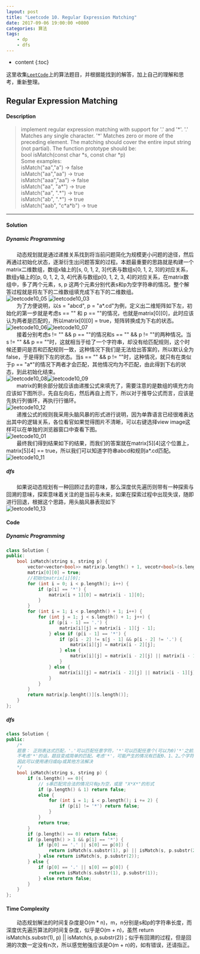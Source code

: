 ```yaml
---
layout: post
title: "Leetcode 10. Regular Expression Matching"
date: 2017-09-06 19:00:00 +0800 
categories: 算法
tags: 
    - dp
    - dfs
---
```

* content
{:toc}

这里收集[`LeetCode`](https://leetcode.com)上的算法题目，并根据能找到的解答，加上自己的理解和思考，重新整理。

<!-- more -->

## Regular Expression Matching

#### Description

>implement regular expression matching with support for '.' and '\*'.
'.' Matches any single character.
'\*' Matches zero or more of the preceding element.
The matching should cover the entire input string (not partial).
The function prototype should be:  
bool isMatch(const char \*s, const char \*p)  
Some examples:  
isMatch("aa","a") → false  
isMatch("aa","aa") → true  
isMatch("aaa","aa") → false  
isMatch("aa", "a\*") → true  
isMatch("aa", ".\*") → true  
isMatch("ab", ".\*") → true  
isMatch("aab", "c\*a\*b") → true

---

#### Solution

#####  Dynamic Programming

&emsp;&emsp;动态规划就是通过递推关系找到将当前问题简化为规模更小问题的途径，然后再通过初始化状态，逐渐衍生出问题答案的过程。本题最重要的思路就是构建一个matrix二维数组，数组x轴上的[s, 0, 1, 2, 3]代表与数组s[0, 1, 2, 3]的对应关系，数组y轴上的[p, 0, 1, 2, 3, 4]代表与数组p[0, 1, 2, 3, 4]的对应关系，在matrix数组中，多了两个元素，s, p 这两个元素分别代表s和p为空字符串的情况。整个解答过程就是将左下的二维数组填充成下右下的二维数组。  
![leetcode10_05](http://ovwkcbdpf.bkt.clouddn.com/image/leetcode10/leetcode10_05.png)
![leetcode10_03](http://ovwkcbdpf.bkt.clouddn.com/image/leetcode10/leetcode10_03.png)  
&emsp;&emsp;为了方便说明，以s = "abcd", p = "a\*.cd"为例，定义出二维矩阵如下左，初始化的第一步就是考虑s == "" 和 p == ""的情况，也就是matrix[0][0]，此时应该认为两者是匹配的，所以matrix[0][0] = true，矩阵转换成为下右的状态。 
![leetcode10_06](http://ovwkcbdpf.bkt.clouddn.com/image/leetcode10/leetcode10_06.png)![leetcode10_07](http://ovwkcbdpf.bkt.clouddn.com/image/leetcode10/leetcode10_07.png)  
&emsp;&emsp;接着分别考虑s != "" && p == ""的情况和s == "" && p != ""的两种情况。当s != "" && p == ""时，这就相当于给了一个字符串，却没有给匹配规则，这个时候还要问是否和匹配规则一致，这种情况下我们是无法给出答案的，所以默认全为false，于是得到下左的状态。当s == "" && p != ""时，这种情况，就只有在类似于p == "a*"的情况下两者才会匹配，其他情况均为不匹配，由此得到下右的状态，到此初始化结束。  
![leetcode10_08](http://ovwkcbdpf.bkt.clouddn.com/image/leetcode10/leetcode10_08.png)![leetcode10_09](http://ovwkcbdpf.bkt.clouddn.com/image/leetcode10/leetcode10_09.png)  
&emsp;&emsp;matrix的剩余部分就应该由递推公式来填充了，需要注意的是数组的填充方向应该如下图所示，先自左向右，然后再自上而下，所以对于推导公式而言，应该是先执行列循环，再执行行循环。  
![leetcode10_12](http://ovwkcbdpf.bkt.clouddn.com/image/leetcode10/leetcode10_12.png)  
&emsp;&emsp;递推公式的规则我采用头脑风暴的形式进行说明，因为单靠语言已经很难表达出其中的逻辑关系，各位看官如果觉得图片不清晰，可以右键选择view image这样可以在单独的浏览器窗口中查看下图。  
![leetcode10_01](http://ovwkcbdpf.bkt.clouddn.com/image/leetcode10/leetcode10_10.png)  
&emsp;&emsp;最终我们得到结果如下的结果，而我们的答案就在matrix[5][4]这个位置上，matrix[5][4] == true，所以我们可以知道字符串abcd和规则a\*.cd匹配。  
![leetcode10_11](http://ovwkcbdpf.bkt.clouddn.com/image/leetcode10/leetcode10_11.png)  

##### dfs

&emsp;&emsp;如果说动态规划有一种回顾过去的意味，那么深度优先遍历则带有一种探索与回溯的意味，探索意味着关注的是当前与未来，如果在探索过程中出现失误，随即进行回退，根据这个思路，用头脑风暴表现如下  
![leetcode10_13](http://ovwkcbdpf.bkt.clouddn.com/image/leetcode10/leetcode10_13.png)

#### Code

#####  Dynamic Programming

```cpp
class Solution {
public:
    bool isMatch(string s, string p) {
        vector<vector<bool>> matrix(p.length() + 1, vecotr<bool>(s.length() + 1, false));
        matrix[0][0] = true;
        //初始化matrix[i][0];
        for (int i = 0; i < p.length(); i++) {
            if (p[i] == '*') {
                matrix[i + 1][0] = matrix[i - 1][0];
            }
        }
        for (int i = 1; i < p.lenghth() + 1; i++) {
            for (int j = 1; j < s.length() + 1; j++) {
                if (p[i - 1] == '.') {
                    matrix[i][j] = matrix[i - 1][j - 1];
                } else if (p[i - 1] == '*') {
                    if (p[i - 2] != s[j - 1] && p[i - 2] != '.') {
                        matrix[i][j] = matrix[i - 2][j];
                    } else {
                        matrix[i][j] = matrix[i - 2][j] || matrix[i - 1][j] || matrix[i][j - 1];
                    }
                } else {
                    matrix[i][j] = matrix[i - 2][j] || matrix[i - 1][j] || matrix[i][j - 1];
                }
            }
        }
        return matrix[p.lenght()][s.length()];
    }
};
```

##### dfs

```cpp
class Solution {
public:
    /*
    题意： 正则表达式匹配，'.'可以匹配任意字符，'*'可以匹配任意个(可以为0)'*'之前的字符
    不考虑'*'的话，题目变成简单的匹配。考虑'*'，可能产生的情况有匹配0、1、2…个字符
    因此可以使用递归或dp或其他方法解决
    */
    bool isMatch(string s, string p) {
        if (s.length() == 0){
            // s串匹配完合法的情况只有p为空，或是 "X*X*"的形式
            if (p.length() & 1) return false;
            else {
                for (int i = 1; i < p.length(); i += 2) {
                    if (p[i] != '*') return false;
                }
            }
            return true;
        }
        if (p.length() == 0) return false;
        if (p.length() > 1 && p[1] == '*') {
            if (p[0] == '.' || s[0] == p[0]) {
                return isMatch(s.substr(1), p) || isMatch(s, p.substr(2));
            } else return isMatch(s, p.substr(2));
        } else {
            if (p[0] == '.' || s[0] == p[0]) {
                return isMatch(s.substr(1), p.substr(1));
            } else return false;
        }
    }
};
```

#### Time Complexity

&emsp;&emsp;动态规划解法的时间复杂度是O(m * n)，m，n分别是s和p的字符串长度，而深度优先遍历算法的时间复杂度，似乎是O(m + n)，虽然 return isMatch(s.substr(1), p) || isMatch(s, p.substr(2))；似乎有回溯的过程，但是回溯的次数一定没有n次，所以感觉勉强应该是O(m + n)的，如有错误，还请指正。
